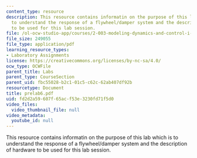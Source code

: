 ```yaml
---
content_type: resource
description: This resource contains informatin on the purpose of this lab which is
  to understand the response of a flywheel/damper system and the description of hardware
  to be used for this lab session.
file: /ol-ocw-studio-app/courses/2-003-modeling-dynamics-and-control-i-spring-2005/fd2d2a59607f65acf53e3230fd71f5d0_prelab6.pdf
file_size: 249055
file_type: application/pdf
learning_resource_types:
- Laboratory Assignments
license: https://creativecommons.org/licenses/by-nc-sa/4.0/
ocw_type: OCWFile
parent_title: Labs
parent_type: CourseSection
parent_uid: fbc55028-b2c1-01c5-c62c-62ab407df92b
resourcetype: Document
title: prelab6.pdf
uid: fd2d2a59-607f-65ac-f53e-3230fd71f5d0
video_files:
  video_thumbnail_file: null
video_metadata:
  youtube_id: null
---
```

This resource contains informatin on the purpose of this lab which is to understand the response of a flywheel/damper system and the description of hardware to be used for this lab session.
